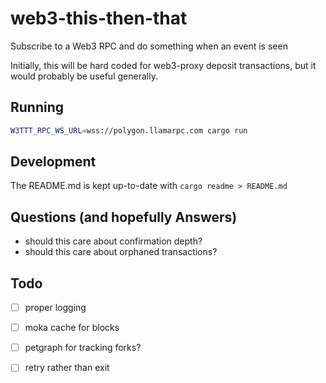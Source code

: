 # web3-this-then-that

Subscribe to a Web3 RPC and do something when an event is seen

Initially, this will be hard coded for web3-proxy deposit transactions,
but it would probably be useful generally.

## Running

```bash
W3TTT_RPC_WS_URL=wss://polygon.llamarpc.com cargo run
```

## Development

The README.md is kept up-to-date with `cargo readme > README.md`

## Questions (and hopefully Answers)

- should this care about confirmation depth?
- should this care about orphaned transactions?

## Todo

- [ ] proper logging
- [ ] moka cache for blocks
- [ ] petgraph for tracking forks?
- [ ] retry rather than exit



